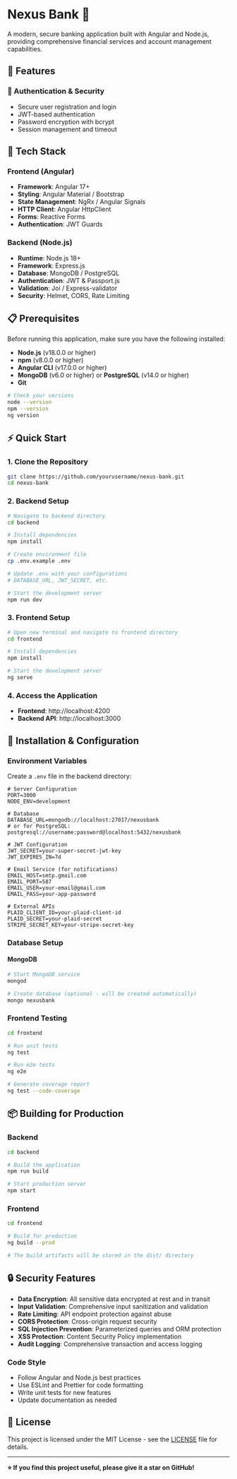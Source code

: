 # Nexus Bank 🏦

A modern, secure banking application built with Angular and Node.js, providing comprehensive financial services and account management capabilities.

## 🌟 Features

### 🔐 Authentication & Security
- Secure user registration and login
- JWT-based authentication
- Password encryption with bcrypt
- Session management and timeout


## 🚀 Tech Stack

### Frontend (Angular)
- **Framework**: Angular 17+
- **Styling**: Angular Material / Bootstrap
- **State Management**: NgRx / Angular Signals
- **HTTP Client**: Angular HttpClient
- **Forms**: Reactive Forms
- **Authentication**: JWT Guards

### Backend (Node.js)
- **Runtime**: Node.js 18+
- **Framework**: Express.js
- **Database**: MongoDB / PostgreSQL
- **Authentication**: JWT & Passport.js
- **Validation**: Joi / Express-validator
- **Security**: Helmet, CORS, Rate Limiting

## 📋 Prerequisites

Before running this application, make sure you have the following installed:

- **Node.js** (v18.0.0 or higher)
- **npm** (v8.0.0 or higher)
- **Angular CLI** (v17.0.0 or higher)
- **MongoDB** (v6.0 or higher) or **PostgreSQL** (v14.0 or higher)
- **Git**

```bash
# Check your versions
node --version
npm --version
ng version
```

## ⚡ Quick Start

### 1. Clone the Repository
```bash
git clone https://github.com/yourusername/nexus-bank.git
cd nexus-bank
```

### 2. Backend Setup
```bash
# Navigate to backend directory
cd backend

# Install dependencies
npm install

# Create environment file
cp .env.example .env

# Update .env with your configurations
# DATABASE_URL, JWT_SECRET, etc.

# Start the development server
npm run dev
```

### 3. Frontend Setup
```bash
# Open new terminal and navigate to frontend directory
cd frontend

# Install dependencies
npm install

# Start the development server
ng serve
```

### 4. Access the Application
- **Frontend**: http://localhost:4200
- **Backend API**: http://localhost:3000

## 🔧 Installation & Configuration

### Environment Variables

Create a `.env` file in the backend directory:

```env
# Server Configuration
PORT=3000
NODE_ENV=development

# Database
DATABASE_URL=mongodb://localhost:27017/nexusbank
# or for PostgreSQL: postgresql://username:password@localhost:5432/nexusbank

# JWT Configuration
JWT_SECRET=your-super-secret-jwt-key
JWT_EXPIRES_IN=7d

# Email Service (for notifications)
EMAIL_HOST=smtp.gmail.com
EMAIL_PORT=587
EMAIL_USER=your-email@gmail.com
EMAIL_PASS=your-app-password

# External APIs
PLAID_CLIENT_ID=your-plaid-client-id
PLAID_SECRET=your-plaid-secret
STRIPE_SECRET_KEY=your-stripe-secret-key
```

### Database Setup

#### MongoDB
```bash
# Start MongoDB service
mongod

# Create database (optional - will be created automatically)
mongo nexusbank
```

### Frontend Testing
```bash
cd frontend

# Run unit tests
ng test

# Run e2e tests
ng e2e

# Generate coverage report
ng test --code-coverage
```

## 📦 Building for Production

### Backend
```bash
cd backend

# Build the application
npm run build

# Start production server
npm start
```

### Frontend
```bash
cd frontend

# Build for production
ng build --prod

# The build artifacts will be stored in the dist/ directory
```

## 🔒 Security Features

- **Data Encryption**: All sensitive data encrypted at rest and in transit
- **Input Validation**: Comprehensive input sanitization and validation
- **Rate Limiting**: API endpoint protection against abuse
- **CORS Protection**: Cross-origin request security
- **SQL Injection Prevention**: Parameterized queries and ORM protection
- **XSS Protection**: Content Security Policy implementation
- **Audit Logging**: Comprehensive transaction and access logging

### Code Style

- Follow Angular and Node.js best practices
- Use ESLint and Prettier for code formatting
- Write unit tests for new features
- Update documentation as needed

## 📄 License

This project is licensed under the MIT License - see the [LICENSE](LICENSE) file for details.


---

**⭐ If you find this project useful, please give it a star on GitHub!**
